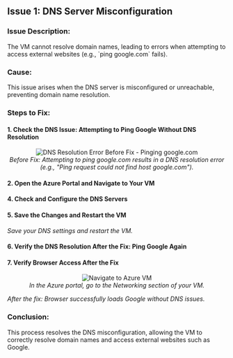 <h2>Issue 1: DNS Server Misconfiguration</h2>

<h3>Issue Description:</h3>
The VM cannot resolve domain names, leading to errors when attempting to access external websites (e.g., `ping google.com` fails).

<h3>Cause:</h3>
This issue arises when the DNS server is misconfigured or unreachable, preventing domain name resolution.

<h3>Steps to Fix:</h3>

<h4>1. Check the DNS Issue: Attempting to Ping Google Without DNS Resolution</h4>
<p align="center">
  <img src="https://s2.ezgif.com/tmp/ezgif-2-e3924cd854.gif" alt="DNS Resolution Error Before Fix - Pinging google.com"/>
  <br>
  <i>Before Fix: Attempting to ping google.com results in a DNS resolution error (e.g., "Ping request could not find host google.com").</i>
</p>

<h4>2. Open the Azure Portal and Navigate to Your VM</h4>
<h4>4. Check and Configure the DNS Servers</h4>
<h4>5. Save the Changes and Restart the VM</h4>
  <i>Save your DNS settings and restart the VM.</i>
<h4>6. Verify the DNS Resolution After the Fix: Ping Google Again</h4>
<h4>7. Verify Browser Access After the Fix</h4>
<p align="center">
  <img src="https://s2.ezgif.com/tmp/ezgif-2-ffad981040.gif" alt="Navigate to Azure VM"/>
  <br>
  <i>In the Azure portal, go to the Networking section of your VM.</i>
</p>

<i>After the fix: Browser successfully loads Google without DNS issues.</i>


<h3>Conclusion:</h3>
This process resolves the DNS misconfiguration, allowing the VM to correctly resolve domain names and access external websites such as Google.
